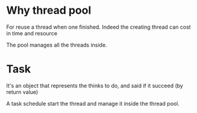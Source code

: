 ﻿# Why thread pool

For reuse a thread when one finished. Indeed the creating thread can cost in time and resource

The pool manages all the threads inside.

# Task

It's an object that represents the thinks to do, and said if it succeed (by return value)

A task schedule start the thread and manage it inside the thread pool.